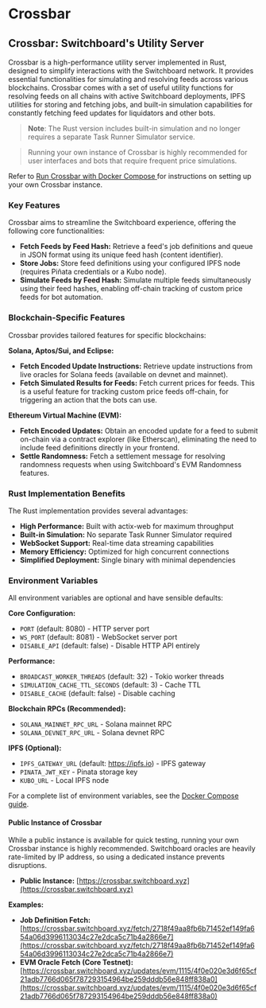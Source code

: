 # Crossbar

## Crossbar: Switchboard's Utility Server

Crossbar is a high-performance utility server implemented in Rust, designed to simplify interactions with the Switchboard network. It provides essential functionalities for simulating and resolving feeds across various blockchains. Crossbar comes with a set of useful utility functions for resolving feeds on all chains with active Switchboard deployments, IPFS utilities for storing and fetching jobs, and built-in simulation capabilities for constantly fetching feed updates for liquidators and other bots.

> **Note**: The Rust version includes built-in simulation and no longer requires a separate Task Runner Simulator service.

> Running your own instance of Crossbar is highly recommended for user interfaces and bots that require frequent price simulations.

Refer to [Run Crossbar with Docker Compose ](run-crossbar-with-docker-compose.md)for instructions on setting up your own Crossbar instance.

### Key Features

Crossbar aims to streamline the Switchboard experience, offering the following core functionalities:

* **Fetch Feeds by Feed Hash:** Retrieve a feed's job definitions and queue in JSON format using its unique feed hash (content identifier).
* **Store Jobs:** Store feed definitions using your configured IPFS node (requires Piñata credentials or a Kubo node).
* **Simulate Feeds by Feed Hash:** Simulate multiple feeds simultaneously using their feed hashes, enabling off-chain tracking of custom price feeds for bot automation.

### Blockchain-Specific Features

Crossbar provides tailored features for specific blockchains:

**Solana, Aptos/Sui, and Eclipse:**

* **Fetch Encoded Update Instructions:** Retrieve update instructions from live oracles for Solana feeds (available on devnet and mainnet).
* **Fetch Simulated Results for Feeds:** Fetch current prices for feeds. This is a useful feature for tracking custom price feeds off-chain, for triggering an action that the bots can use.

**Ethereum Virtual Machine (EVM):**

* **Fetch Encoded Updates:** Obtain an encoded update for a feed to submit on-chain via a contract explorer (like Etherscan), eliminating the need to include feed definitions directly in your frontend.
* **Settle Randomness:** Fetch a settlement message for resolving randomness requests when using Switchboard's EVM Randomness features.

### Rust Implementation Benefits

The Rust implementation provides several advantages:
- **High Performance:** Built with actix-web for maximum throughput
- **Built-in Simulation:** No separate Task Runner Simulator required
- **WebSocket Support:** Real-time data streaming capabilities
- **Memory Efficiency:** Optimized for high concurrent connections
- **Simplified Deployment:** Single binary with minimal dependencies

### Environment Variables

All environment variables are optional and have sensible defaults:

**Core Configuration:**
- `PORT` (default: 8080) - HTTP server port
- `WS_PORT` (default: 8081) - WebSocket server port
- `DISABLE_API` (default: false) - Disable HTTP API entirely

**Performance:**
- `BROADCAST_WORKER_THREADS` (default: 32) - Tokio worker threads
- `SIMULATION_CACHE_TTL_SECONDS` (default: 3) - Cache TTL
- `DISABLE_CACHE` (default: false) - Disable caching

**Blockchain RPCs (Recommended):**
- `SOLANA_MAINNET_RPC_URL` - Solana mainnet RPC
- `SOLANA_DEVNET_RPC_URL` - Solana devnet RPC

**IPFS (Optional):**
- `IPFS_GATEWAY_URL` (default: https://ipfs.io) - IPFS gateway
- `PINATA_JWT_KEY` - Pinata storage key
- `KUBO_URL` - Local IPFS node

For a complete list of environment variables, see the [Docker Compose guide](run-crossbar-with-docker-compose.md#environment-variables-reference).

#### Public Instance of Crossbar

While a public instance is available for quick testing, running your own Crossbar instance is highly recommended. Switchboard oracles are heavily rate-limited by IP address, so using a dedicated instance prevents disruptions.

* **Public Instance:** [https://crossbar.switchboard.xyz](https://crossbar.switchboard.xyz)

**Examples:**

* **Job Definition Fetch:** [https://crossbar.switchboard.xyz/fetch/2718f49aa8fb6b71452ef149fa654a06d3996113034c27e2dca5c71b4a2866e7](https://crossbar.switchboard.xyz/fetch/2718f49aa8fb6b71452ef149fa654a06d3996113034c27e2dca5c71b4a2866e7)
* **EVM Oracle Fetch (Core Testnet):** [https://crossbar.switchboard.xyz/updates/evm/1115/4f0e020e3d6f65cf21adb7766d065f787293154964be259dddb56e848ff838a0](https://crossbar.switchboard.xyz/updates/evm/1115/4f0e020e3d6f65cf21adb7766d065f787293154964be259dddb56e848ff838a0)
